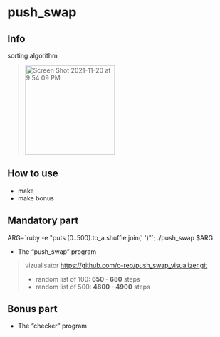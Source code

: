 # push_swap

## Info
sorting algorithm

> <img width="201" alt="Screen Shot 2021-11-20 at 9 54 09 PM" src="https://user-images.githubusercontent.com/94758944/143299529-b34a8991-2fc0-4c1d-895b-c721740c9c11.png">

## How to use
- make
- make bonus

## Mandatory part
ARG=\`ruby -e "puts (0..500).to_a.shuffle.join(' ')"\`; ./push_swap $ARG
- The “push_swap” program
> vizualisator https://github.com/o-reo/push_swap_visualizer.git
> - random list of 100: **650 - 680** steps
> - random list of 500: **4800 - 4900** steps 

## Bonus part
- The “checker” program
